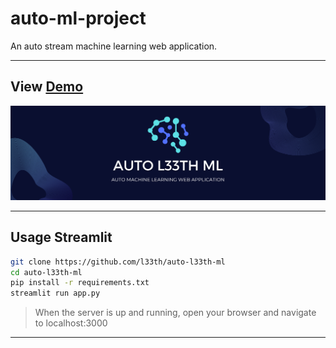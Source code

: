 # auto-ml-project
An auto stream machine learning web application. 

---

<h2>View <a href="" target="_blank">Demo</a></h2>

<img src="./images/banner.png"/>

---

## Usage Streamlit

```bash
git clone https://github.com/l33th/auto-l33th-ml
cd auto-l33th-ml
pip install -r requirements.txt
streamlit run app.py
```

> When the server is up and running, open your browser and navigate to localhost:3000

---